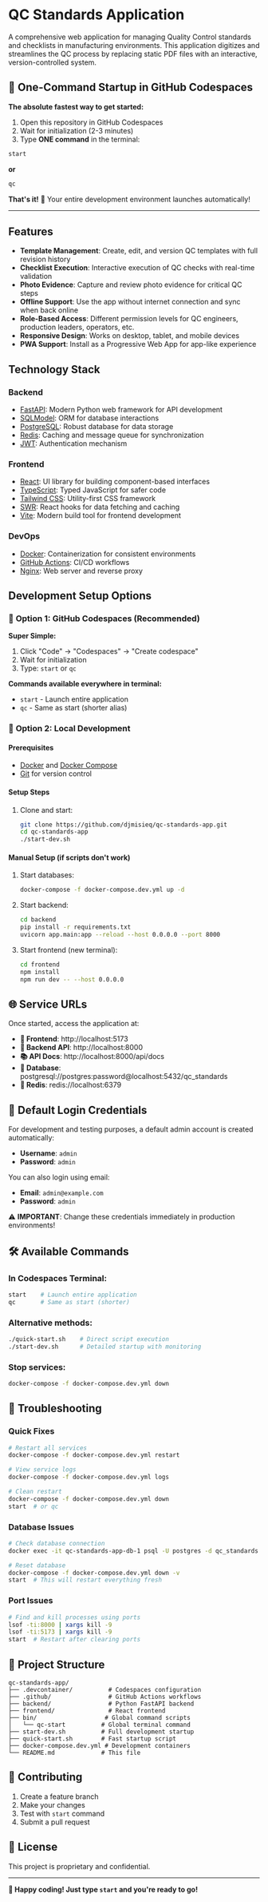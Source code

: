 # QC Standards Application

A comprehensive web application for managing Quality Control standards and checklists in manufacturing environments. This application digitizes and streamlines the QC process by replacing static PDF files with an interactive, version-controlled system.

## 🚀 **One-Command Startup in GitHub Codespaces**

**The absolute fastest way to get started:**

1. Open this repository in GitHub Codespaces
2. Wait for initialization (2-3 minutes)
3. Type **ONE command** in the terminal:

```bash
start
```

**or**

```bash
qc
```

**That's it!** 🎉 Your entire development environment launches automatically!

---

## Features

- **Template Management**: Create, edit, and version QC templates with full revision history
- **Checklist Execution**: Interactive execution of QC checks with real-time validation
- **Photo Evidence**: Capture and review photo evidence for critical QC steps
- **Offline Support**: Use the app without internet connection and sync when back online
- **Role-Based Access**: Different permission levels for QC engineers, production leaders, operators, etc.
- **Responsive Design**: Works on desktop, tablet, and mobile devices
- **PWA Support**: Install as a Progressive Web App for app-like experience

## Technology Stack

### Backend
- [FastAPI](https://fastapi.tiangolo.com/): Modern Python web framework for API development
- [SQLModel](https://sqlmodel.tiangolo.com/): ORM for database interactions
- [PostgreSQL](https://www.postgresql.org/): Robust database for data storage
- [Redis](https://redis.io/): Caching and message queue for synchronization
- [JWT](https://jwt.io/): Authentication mechanism

### Frontend
- [React](https://reactjs.org/): UI library for building component-based interfaces
- [TypeScript](https://www.typescriptlang.org/): Typed JavaScript for safer code
- [Tailwind CSS](https://tailwindcss.com/): Utility-first CSS framework
- [SWR](https://swr.vercel.app/): React hooks for data fetching and caching
- [Vite](https://vitejs.dev/): Modern build tool for frontend development

### DevOps
- [Docker](https://www.docker.com/): Containerization for consistent environments
- [GitHub Actions](https://github.com/features/actions): CI/CD workflows
- [Nginx](https://nginx.org/): Web server and reverse proxy

## Development Setup Options

### 🥇 **Option 1: GitHub Codespaces (Recommended)**

**Super Simple:**
1. Click "Code" → "Codespaces" → "Create codespace"
2. Wait for initialization
3. Type: `start` or `qc`

**Commands available everywhere in terminal:**
- `start` - Launch entire application
- `qc` - Same as start (shorter alias)

### 🥈 **Option 2: Local Development**

#### Prerequisites
- [Docker](https://docs.docker.com/get-docker/) and [Docker Compose](https://docs.docker.com/compose/install/)
- [Git](https://git-scm.com/downloads) for version control

#### Setup Steps

1. Clone and start:
   ```bash
   git clone https://github.com/djmisieq/qc-standards-app.git
   cd qc-standards-app
   ./start-dev.sh
   ```

#### Manual Setup (if scripts don't work)

1. Start databases:
   ```bash
   docker-compose -f docker-compose.dev.yml up -d
   ```

2. Start backend:
   ```bash
   cd backend
   pip install -r requirements.txt
   uvicorn app.main:app --reload --host 0.0.0.0 --port 8000
   ```

3. Start frontend (new terminal):
   ```bash
   cd frontend
   npm install
   npm run dev -- --host 0.0.0.0
   ```

## 🌐 Service URLs

Once started, access the application at:

- **🎯 Frontend**: http://localhost:5173
- **🔧 Backend API**: http://localhost:8000
- **📚 API Docs**: http://localhost:8000/api/docs
- **🐘 Database**: postgresql://postgres:password@localhost:5432/qc_standards
- **🔴 Redis**: redis://localhost:6379

## 🔐 Default Login Credentials

For development and testing purposes, a default admin account is created automatically:

- **Username**: `admin`
- **Password**: `admin`

You can also login using email:
- **Email**: `admin@example.com`
- **Password**: `admin`

⚠️ **IMPORTANT**: Change these credentials immediately in production environments!

## 🛠️ Available Commands

### In Codespaces Terminal:
```bash
start    # Launch entire application
qc       # Same as start (shorter)
```

### Alternative methods:
```bash
./quick-start.sh    # Direct script execution
./start-dev.sh      # Detailed startup with monitoring
```

### Stop services:
```bash
docker-compose -f docker-compose.dev.yml down
```

## 🐛 Troubleshooting

### Quick Fixes
```bash
# Restart all services
docker-compose -f docker-compose.dev.yml restart

# View service logs
docker-compose -f docker-compose.dev.yml logs

# Clean restart
docker-compose -f docker-compose.dev.yml down
start  # or qc
```

### Database Issues
```bash
# Check database connection
docker exec -it qc-standards-app-db-1 psql -U postgres -d qc_standards

# Reset database
docker-compose -f docker-compose.dev.yml down -v
start  # This will restart everything fresh
```

### Port Issues
```bash
# Find and kill processes using ports
lsof -ti:8000 | xargs kill -9
lsof -ti:5173 | xargs kill -9
start  # Restart after clearing ports
```

## 📁 Project Structure

```
qc-standards-app/
├── .devcontainer/          # Codespaces configuration
├── .github/                # GitHub Actions workflows
├── backend/                # Python FastAPI backend
├── frontend/               # React frontend
├── bin/                   # Global command scripts
│   └── qc-start          # Global terminal command
├── start-dev.sh          # Full development startup
├── quick-start.sh        # Fast startup script
├── docker-compose.dev.yml # Development containers
└── README.md             # This file
```

## 🤝 Contributing

1. Create a feature branch
2. Make your changes
3. Test with `start` command
4. Submit a pull request

## 📄 License

This project is proprietary and confidential.

---

**🚀 Happy coding! Just type `start` and you're ready to go!**